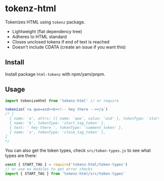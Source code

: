 
# tokenz-html

Tokenizes HTML using `tokenz` package.

* Lightweight (flat dependency tree)
* Adheres to HTML standard
* Closes unclosed tokens if end of text is reached
* Doesn't include CDATA (create an issue if you want this)

## Install

Install package `html-tokenz` with npm/yarn/pnpm.

## Usage

```javascript
import tokenizeHtml from 'tokenz-html' // or require

tokenize(`<a qwe=asd><b><!-- hey there --></a`)
/* [
  { name: 'a', attrs: [{ name: 'qwe', value: 'asd' }, tokenType: 'start_tag_token' ] },
  { name: 'b', tokenType: 'start_tag_token' },
  { text: ' hey there ', tokenType: 'comment_token' },
  { name: 'a', tokenType: 'close_tag_token' },
]
*/
```

You can also get the token types, check `src/token-types.js` to see what types are there:
```javascript
const { START_TAG } = require('tokenz-html/token-types')
// or use es modules to get error checks
import { START_TAG } from 'tokenz-html/src/token-types'
```
